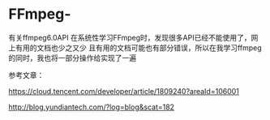 # FFmpeg-
有关ffmpeg6.0API
在系统性学习FFmpeg时，发现很多API已经不能使用了，网上有用的文档也少之又少
且有用的文档可能也有部分错误，所以在我学习ffmpeg的同时，我也将一部分操作给实现了一遍

参考文章：

https://cloud.tencent.com/developer/article/1809240?areaId=106001

http://blog.yundiantech.com/?log=blog&scat=182

